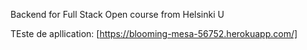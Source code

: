 Backend for Full Stack Open course from Helsinki U

TEste de apllication: [https://blooming-mesa-56752.herokuapp.com/]
